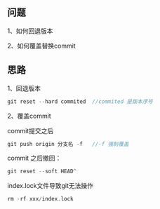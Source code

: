 ## 问题

1、如何回退版本

2、如何覆盖替换commit

## 思路
1、回退版本 

````C
git reset --hard commited  //commited 是版本序号
````

2、覆盖commit

commit提交之后

````C
git push origin 分支名 -f   //-f 强制覆盖 
````

commit 之后撤回：

````C
git reset --soft HEAD^ 
````

index.lock文件导致git无法操作
````C
rm -rf xxx/index.lock
````